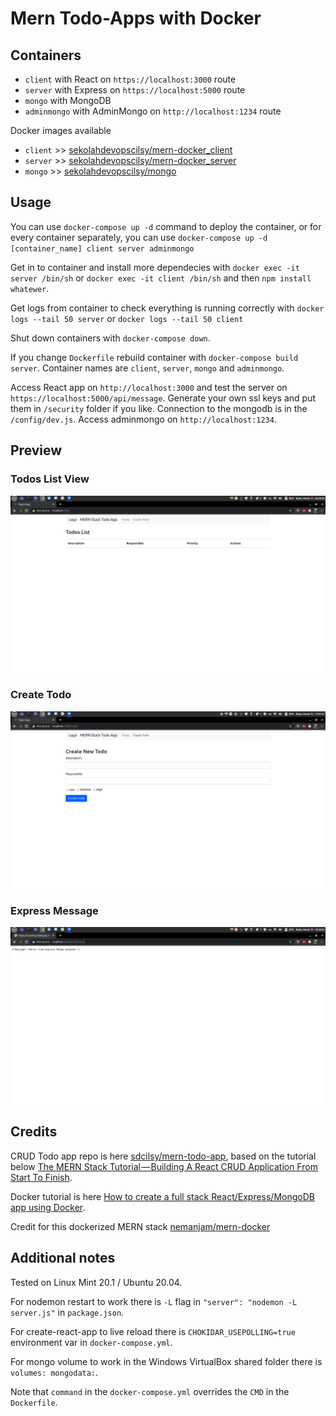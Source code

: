 # Mern Todo-Apps with Docker

## Containers

* `client` with React on `https://localhost:3000` route
* `server` with Express on `https://localhost:5000` route
* `mongo` with MongoDB
* `adminmongo` with AdminMongo on `http://localhost:1234` route

Docker images available
* `client` >> [sekolahdevopscilsy/mern-docker_client](https://hub.docker.com/repository/docker/sekolahdevopscilsy/client)
* `server` >> [sekolahdevopscilsy/mern-docker_server](https://hub.docker.com/repository/docker/sekolahdevopscilsy/server)
* `mongo` >> [sekolahdevopscilsy/mongo](https://hub.docker.com/repository/docker/sekolahdevopscilsy/mongo)

## Usage

You can use `docker-compose up -d` command to deploy the container, or for every container separately, you can use `docker-compose up -d [container_name] client server adminmongo`

Get in to container and install more dependecies with `docker exec -it server /bin/sh` or `docker exec -it client /bin/sh` and then `npm install whatewer`.

Get logs from container to check everything is running correctly with `docker logs --tail 50 server` or `docker logs --tail 50 client`

Shut down containers with `docker-compose down`.

If you change `Dockerfile` rebuild container with `docker-compose build server`. Container names are `client`, `server`, `mongo` and `adminmongo`.

Access React app on `http://localhost:3000` and test the server on `https://localhost:5000/api/message`. Generate your own ssl keys and put them in `/security` folder if you like. Connection to the mongodb is in the `/config/dev.js`. Access adminmongo on `http://localhost:1234`.

## Preview
### Todos List View
![Todos List View](./screenshots/ViewToDo.png?raw=true "Todos List View")

### Create Todo
![Create Todo](./screenshots/createTodo.png?raw=true "Create Todo")

### Express Message
![Express Message](./screenshots/ExpressMessage.png?raw=true "Edit Todo")

## Credits

CRUD Todo app repo is here [sdcilsy/mern-todo-app](https://github.com/sdcilsy/mern-todo-app), based on the tutorial below [The MERN Stack Tutorial — Building A React CRUD Application From Start To Finish](https://medium.com/codingthesmartway-com-blog/the-mern-stack-tutorial-building-a-react-crud-application-from-start-to-finish-part-1-d8d701c2995).

Docker tutorial is here [How to create a full stack React/Express/MongoDB app using Docker](https://medium.freecodecamp.org/create-a-fullstack-react-express-mongodb-app-using-docker-c3e3e21c4074).

Credit for this dockerized MERN stack [nemanjam/mern-docker](https://github.com/nemanjam/mern-docker)

## Additional notes

Tested on Linux Mint 20.1 / Ubuntu 20.04. 

For nodemon restart to work there is `-L` flag in `"server": "nodemon -L server.js"` in `package.json`. 

For create-react-app to live reload there is `CHOKIDAR_USEPOLLING=true` environment var in `docker-compose.yml`. 

For mongo volume to work in the Windows VirtualBox shared folder there is `volumes: mongodata:`. 

Note that `command` in the `docker-compose.yml` overrides the `CMD` in the `Dockerfile`.
